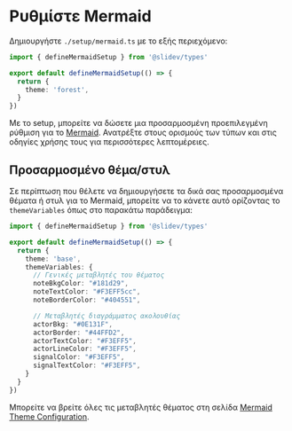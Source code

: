 # Ρυθμίστε Mermaid

<Environment type="client" />

Δημιουργήστε `./setup/mermaid.ts` με το εξής περιεχόμενο:

```ts
import { defineMermaidSetup } from '@slidev/types'

export default defineMermaidSetup(() => {
  return {
    theme: 'forest',
  }
})
```

Με το setup, μπορείτε να δώσετε μια προσαρμοσμένη προεπιλεγμένη ρύθμιση για το [Mermaid](https://mermaid-js.github.io/). Ανατρέξτε στους ορισμούς των τύπων και στις οδηγίες χρήσης τους για περισσότερες λεπτομέρειες.

## Προσαρμοσμένο θέμα/στυλ

Σε περίπτωση που θέλετε να δημιουργήσετε τα δικά σας προσαρμοσμένα θέματα ή στυλ για το Mermaid, μπορείτε να το κάνετε αυτό ορίζοντας το `themeVariables` όπως στο παρακάτω παράδειγμα:

```ts
import { defineMermaidSetup } from '@slidev/types'

export default defineMermaidSetup(() => {
  return {
    theme: 'base',
    themeVariables: {
      // Γενικές μεταβλητές του θέματος
      noteBkgColor: "#181d29",
      noteTextColor: "#F3EFF5cc",
      noteBorderColor: "#404551",

      // Μεταβλητές διαγράμματος ακολουθίας
      actorBkg: "#0E131F",
      actorBorder: "#44FFD2",
      actorTextColor: "#F3EFF5",
      actorLineColor: "#F3EFF5",
      signalColor: "#F3EFF5",
      signalTextColor: "#F3EFF5",
    }
  }
})
```

Μπορείτε να βρείτε όλες τις μεταβλητές θέματος στη σελίδα [Mermaid Theme Configuration](https://mermaid.js.org/config/theming.html).
